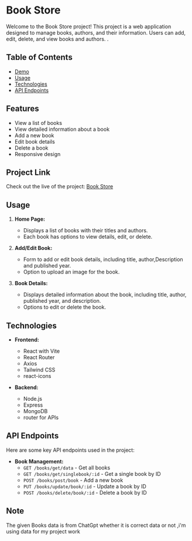 
# Book Store

Welcome to the Book Store project! This project is a web application designed to manage books, authors, and their information. Users can add, edit, delete, and view books and authors. .

## Table of Contents

- [Demo](#demo)
- [Usage](#usage)
- [Technologies](#technologies)
- [API Endpoints](#api-endpoints)

## Features

- View a list of books
- View detailed information about a book
- Add a new book
- Edit book details
- Delete a book
- Responsive design

## Project Link

Check out the live  of the project: [Book Store](https://bookstore-git-main-lavarajus-projects.vercel.app/)


## Usage

1. **Home Page:**
   - Displays a list of books with their titles and authors.
   - Each book has options to view details, edit, or delete.

2. **Add/Edit Book:**
   - Form to add or edit book details, including title, author,Description and published year.
   - Option to upload an image for the book.

3. **Book Details:**
   - Displays detailed information about the book, including title, author, published year, and description.
   - Options to edit or delete the book.


## Technologies

- **Frontend:**
  - React with Vite
  - React Router
  - Axios
  - Tailwind CSS
  - react-icons

- **Backend:**
  - Node.js
  - Express
  - MongoDB
  - router for APIs

## API Endpoints

Here are some key API endpoints used in the project:

- **Book Management:**
  - `GET /books/get/data` - Get all books
  - `GET /books/get/singlebook/:id` - Get a single book by ID
  - `POST /books/post/book` - Add a new book
  - `PUT /books/update/book/:id` - Update a book by ID
  - `POST /books/delete/book/:id` - Delete a book by ID
## Note
The given Books data is from ChatGpt whether it is correct data or not ,i'm using data for my project work
